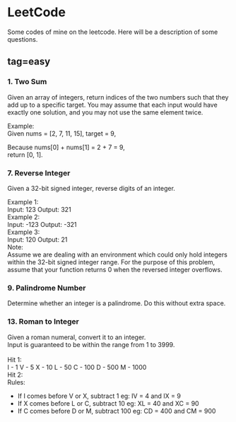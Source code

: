 # LeetCode
Some codes of mine on the leetcode.
Here will be a description of some questions.
## tag=easy
### 1. Two Sum
Given an array of integers, return indices of the two numbers such that they add up to a specific target.
You may assume that each input would have exactly one solution, and you may not use the same element twice.

Example:<br>
Given nums = [2, 7, 11, 15], target = 9,<br>

Because nums[0] + nums[1] = 2 + 7 = 9,<br>
return [0, 1].<br>

### 7. Reverse Integer
Given a 32-bit signed integer, reverse digits of an integer.

Example 1:<br>
Input: 123
Output:  321
<br>
Example 2:<br>
Input: -123
Output: -321
<br>
Example 3:<br>
Input: 120
Output: 21
<br>
Note:<br>
Assume we are dealing with an environment which could only hold integers within the 32-bit signed integer range. For the purpose of this problem, assume that your function returns 0 when the reversed integer overflows.<br>

### 9. Palindrome Number
Determine whether an integer is a palindrome. Do this without extra space.<br>

### 13. Roman to Integer
Given a roman numeral, convert it to an integer.<br>
Input is guaranteed to be within the range from 1 to 3999.<br>
<br>
Hit 1:<br>
I - 1
V - 5
X - 10
L - 50
C - 100
D - 500
M - 1000
<br>
Hit 2:<br>
Rules:<br>
* If I comes before V or X, subtract 1 eg: IV = 4 and IX = 9<br>
* If X comes before L or C, subtract 10 eg: XL = 40 and XC = 90<br>
* If C comes before D or M, subtract 100 eg: CD = 400 and CM = 900<br>
